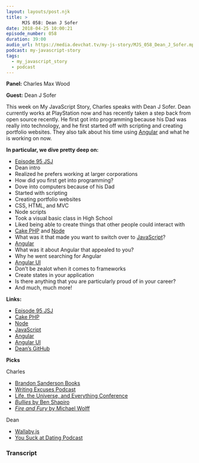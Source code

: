 ```yaml
---
layout: layouts/post.njk
title: >
      MJS 058: Dean J Sofer
date: 2018-04-25 10:00:21
episode_number: 058
duration: 39:00
audio_url: https://media.devchat.tv/my-js-story/MJS_058_Dean_J_Sofer.mp3
podcast: my-javascript-story
tags: 
  - my_javascript_story
  - podcast
---
```


 **Panel:** Charles Max Wood

**Guest:** Dean J Sofer

This week on My JavaScript Story, Charles speaks with Dean J Sofer. Dean currently works at PlayStation now and has recently taken a step back from open source recently. He first got into programming because his Dad was really into technology, and he first started off with scripting and creating portfolio websites. They also talk about his time using [Angular](https://angular.io/) and what he is working on now.

**In particular, we dive pretty deep on:**

- [Episode 95 JSJ](https://devchat.tv/js-jabber/095-jsj-angularui-with-dean-sofer)
- Dean intro
- Realized he prefers working at larger corporations
- How did you first get into programming?
- Dove into computers because of his Dad
- Started with scripting
- Creating portfolio websites
- CSS, HTML, and MVC
- Node scripts
- Took a visual basic class in High School
- Liked being able to create things that other people could interact with
- [Cake PHP](https://cakephp.org/) and [Node](https://nodejs.org/en/)
- What was it that made you want to switch over to [JavaScript](https://www.javascript.com/)?
- [Angular](https://angular.io/)
- What was it about Angular that appealed to you?
- Why he went searching for Angular
- [Angular UI](https://angular-ui.github.io/)
- Don’t be zealot when it comes to frameworks
- Create states in your application
- Is there anything that you are particularly proud of in your career?
- And much, much more!

**Links:**

- [Episode 95 JSJ](https://devchat.tv/js-jabber/095-jsj-angularui-with-dean-sofer)
- [Cake PHP](https://cakephp.org/)
- [Node](https://nodejs.org/en/)
- [JavaScript](https://www.javascript.com/)
- [Angular](https://angular.io/)
- [Angular UI](https://angular-ui.github.io/)
- [Dean’s GitHub](https://github.com/ProLoser)

**Picks**

Charles

- [Brandon Sanderson Books](https://brandonsanderson.com/)
- [Writing Excuses Podcast](https://writingexcuses.com/)
- [Life, the Universe, and Everything Conference](http://ltue.net/)
- [_Bullies_ by Ben Shapiro](https://www.amazon.com/Bullies-Culture-Intimidation-Silences-Americans-ebook/dp/B008GULMDK)
- [_Fire and Fury_ by Michael Wolff](https://www.amazon.com/Fire-Fury-Inside-Trump-White/dp/1250158060)

Dean

- [Wallaby.js](https://wallabyjs.com/)
- [You Suck at Dating Podcast](https://www.stitcher.com/podcast/you-suck-at-dating)


### Transcript



